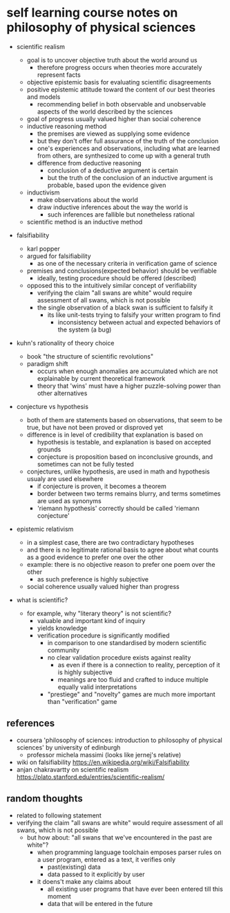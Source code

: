 # self learning course notes on philosophy of physical sciences

- scientific realism
  - goal is to uncover objective truth about the world around us
    - therefore progress occurs when theories more accurately represent facts
  - objective epistemic basis for evaluating scientific disagreements
  - positive epistemic attitude toward the content of our best theories and models
    - recommending belief in both observable and unobservable aspects of the world described by the sciences
  - goal of progress usually valued higher than social coherence
  - inductive reasoning method
    - the premises are viewed as supplying some evidence
    - but they don't offer full assurance of the truth of the conclusion
    - one's experiences and observations, including what are learned from others, are synthesized to come up with a general truth
    - difference from deductive reasoning
      - conclusion of a deductive argument is certain
      - but the truth of the conclusion of an inductive argument is probable, based upon the evidence given
  - inductivism
    - make observations about the world
    - draw inductive inferences about the way the world is
      - such inferences are fallible but nonetheless rational 
  - scientific method is an inductive method 

- falsifiability
  - karl popper
  - argued for falsifiability
    - as one of the necessary criteria in verification game of science
  - premises and conclusions(expected behavior) should be verifiable
    - ideally, testing procedure should be offered (described)
  - opposed this to the intuitively similar concept of verifiability
    - verifying the claim "all swans are white" would require assessment of all swans, which is not possible
    - the single observation of a black swan is sufficient to falsify it
      - its like unit-tests trying to falsify your written program to find 
        - inconsistency between actual and expected behaviors of the system (a bug)

- kuhn's rationality of theory choice 
  - book "the structure of scientific revolutions"
  - paradigm shift
    - occurs when enough anomalies are accumulated which are not explainable by current theoretical framework
    - theory that 'wins' must have a higher puzzle-solving power than other alternatives

- conjecture vs hypothesis
  - both of them are statements based on observations, that seem to be true, but have not been proved or disproved yet
  - difference is in level of credibility that explanation is based on
    - hypothesis is testable, and explanation is based on accepted grounds
    - conjecture is proposition based on inconclusive grounds, and sometimes can not be fully tested
  - conjectures, unlike hypothesis, are used in math and hypothesis usualy are used elsewhere
    - if conjecture is proven, it becomes a theorem
    - border between two terms remains blurry, and terms sometimes are used as synonyms
    - 'riemann hypothesis' correctly should be called 'riemann conjecture'
  
- epistemic relativism
  - in a simplest case, there are two contradictary hypotheses
  - and there is no legitimate rational basis to agree about what counts as a good evidence to prefer one over the other
  - example: there is no objective reason to prefer one poem over the other
    - as such preference is highly subjective
  - social coherence usually valued higher than progress



  
- what is scientific?
  - for example, why "literary theory" is not scientific?
    - valuable and important kind of inquiry
    - yields knowledge
    - verification procedure is significantly modified
      - in comparison to one standardised by modern scientific community
      - no clear validation procedure exists against reality
        - as even if there is a connection to reality, perception of it is highly subjective
        - meanings are too fluid and crafted to induce multiple equally valid interpretations
      - "prestiege" and "novelty" games are much more important than "verification" game   


## references 

- coursera 'philosophy of sciences: introduction to philosophy of physical sciences' by university of edinburgh
  - professor michela massimi (looks like jernej's relative)
- wiki on falsifiability https://en.wikipedia.org/wiki/Falsifiability
- anjan chakravartty on scientific realism https://plato.stanford.edu/entries/scientific-realism/


## random thoughts

- related to following statement
 - verifying the claim "all swans are white" would require assessment of all swans, which is not possible
      - but how about: "all swans that we've encountered in the past are white"?
        - when programming language toolchain emposes parser rules on a user program, entered as a text, it verifies only
          - past(existing) data
          - data passed to it explicitly by user
        - it doens't make any claims about
          - all existing user programs that have ever been entered till this moment
          - data that will be entered in the future
  
